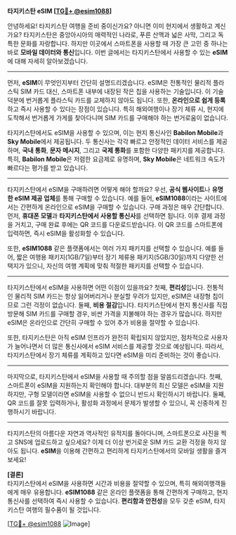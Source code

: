 **타지키스탄 eSIM [[TG💪+ @esim1088](https://t.me/s/esim1088)]**

안녕하세요! 타지키스탄 여행을 준비 중이신가요? 아니면 이미 현지에서 생활하고 계신가요? 타지키스탄은 중앙아시아의 매력적인 나라로, 푸른 산맥과 넓은 사막, 그리고 독특한 문화를 자랑합니다. 하지만 이곳에서 스마트폰을 사용할 때 가장 큰 고민 중 하나는 바로 **모바일 데이터와 통신**입니다. 이번 글에서는 타지키스탄에서 사용할 수 있는 **eSIM**에 대해 자세히 알아보겠습니다.

---

먼저, **eSIM**이 무엇인지부터 간단히 설명드리겠습니다. eSIM은 전통적인 물리적 플라스틱 SIM 카드 대신, 스마트폰 내부에 내장된 작은 칩을 사용하는 기술입니다. 이 기술 덕분에 번거롭게 플라스틱 카드를 교체하지 않아도 됩니다. 또한, **온라인으로 쉽게 등록**하고 즉시 사용할 수 있다는 장점이 있습니다. 특히 해외여행이나 장기 체류 시, 현지에 도착해서 번거롭게 가게를 찾아다니며 SIM 카드를 구매해야 하는 번거로움이 없습니다.

타지키스탄에서도 eSIM을 사용할 수 있으며, 이는 현지 통신사인 **Babilon Mobile**과 **Sky Mobile**에서 제공됩니다. 두 통신사는 각각 빠르고 안정적인 데이터 서비스를 제공하며, **국내 통화**, **문자 메시지**, 그리고 **국제 통화**를 포함한 다양한 패키지를 제공합니다. 특히, **Babilon Mobile**은 저렴한 요금제로 유명하며, **Sky Mobile**은 네트워크 속도가 빠르다는 평가를 받고 있습니다.

---

타지키스탄에서 eSIM을 구매하려면 어떻게 해야 할까요? 우선, **공식 웹사이트**나 **유명한 eSIM 제공 업체**를 통해 구매할 수 있습니다. 예를 들어, **eSIM1088**이라는 사이트에서는 간편하게 온라인으로 eSIM을 구매할 수 있습니다. 구매 과정은 매우 간단합니다. 먼저, **휴대폰 모델**과 **타지키스탄에서 사용할 통신사**를 선택하면 됩니다. 이후 결제 과정을 거치고, 구매 완료 후에는 QR 코드를 다운로드받습니다. 이 QR 코드를 스마트폰에 입력하면, 즉시 eSIM을 활성화할 수 있습니다.

또한, **eSIM1088** 같은 플랫폼에서는 여러 가지 패키지를 선택할 수 있습니다. 예를 들어, 짧은 여행용 패키지(1GB/7일)부터 장기 체류용 패키지(5GB/30일)까지 다양한 선택지가 있으니, 자신의 여행 계획에 맞춰 적절한 패키지를 선택할 수 있습니다.

---

타지키스탄에서 eSIM을 사용하면 어떤 이점이 있을까요? 첫째, **편리성**입니다. 전통적인 물리적 SIM 카드는 항상 잃어버리거나 분실할 우려가 있지만, eSIM은 내장형 칩이므로 그런 걱정이 없습니다. 둘째, **비용 절감**입니다. 타지키스탄에서 현지 통신사를 직접 방문해 SIM 카드를 구매할 경우, 비싼 가격을 지불해야 하는 경우가 많습니다. 하지만 eSIM은 온라인으로 간단히 구매할 수 있어 추가 비용을 절약할 수 있습니다.

또한, 타지키스탄은 아직 eSIM 인프라가 완전히 확립되지 않았지만, 점차적으로 사용자가 늘어나면서 더 많은 통신사에서 eSIM 서비스를 제공할 것으로 예상됩니다. 따라서, 타지키스탄에서 장기 체류를 계획하고 있다면 eSIM을 미리 준비하는 것이 좋습니다.

---

마지막으로, 타지키스탄에서 eSIM을 사용할 때 주의할 점을 말씀드리겠습니다. 첫째, 스마트폰이 eSIM을 지원하는지 확인해야 합니다. 대부분의 최신 모델은 eSIM을 지원하지만, 구형 모델이라면 eSIM을 사용할 수 없으니 반드시 확인하시기 바랍니다. 둘째, QR 코드를 잘못 입력하거나, 활성화 과정에서 문제가 발생할 수 있으니, 꼭 신중하게 진행하시기 바랍니다.

---

타지키스탄의 아름다운 자연과 역사적인 유적지를 돌아다니며, 스마트폰으로 사진을 찍고 SNS에 업로드하고 싶으세요? 이제 더 이상 번거로운 SIM 카드 교환 걱정을 하지 않아도 됩니다. **eSIM**을 이용해 간편하고 편리하게 타지키스탄에서의 모바일 생활을 즐겨보세요!

**[결론]**  
타지키스탄에서 eSIM을 사용하면 시간과 비용을 절약할 수 있으며, 특히 해외여행객들에게 매우 유용합니다. **eSIM1088** 같은 온라인 플랫폼을 통해 간편하게 구매하고, 현지 통신사를 선택하여 즉시 사용할 수 있습니다. **편리함과 안전성**을 모두 갖춘 eSIM, 타지키스탄 여행의 필수품이 될 것입니다.

[[TG💪+ @esim1088](https://t.me/s/esim1088) ![Image](https://i.postimg.cc/Y0z9fWf4/image.png)]